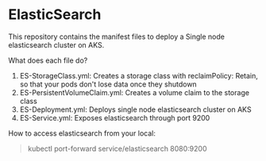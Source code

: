 # ElasticSearch
This repository contains the manifest files to deploy a Single node elasticsearch cluster on AKS.
<p>
What does each file do?

1. ES-StorageClass.yml: Creates a storage class with reclaimPolicy: Retain, so that your pods don't lose data once they shutdown
2. ES-PersistentVolumeClaim.yml: Creates a volume claim to the storage class
3. ES-Deployment.yml: Deploys single node elasticsearch cluster on AKS
4. ES-Service.yml: Exposes elasticsearch through port 9200
</p>

How to access elasticsearch from your local:</br>
>kubectl port-forward service/elasticsearch 8080:9200
